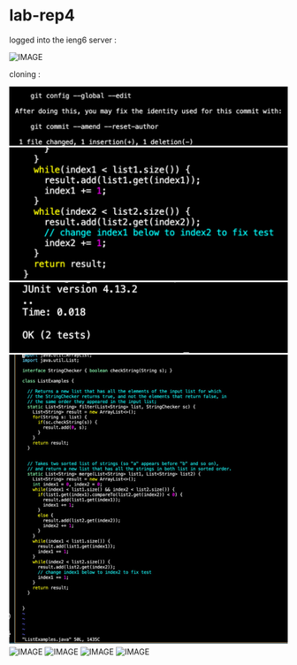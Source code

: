 # lab-rep4

logged into the ieng6 server :

![IMAGE]()


cloning :

![IMAGE](0B13B559-81C7-423A-9438-F0E714FE9E5B_4_5005_c.jpeg)
![IMAGE](92A8B39B-9FA8-41F0-A522-2624DABB9B09.jpeg)
![IMAGE](BBBA0DDD-0221-4C81-9E73-0167262D5D06_4_5005_c.jpeg)
![IMAGE](D6D8B6BC-3107-44DB-B29D-49B63A06760B_1_105_c.jpeg)
![IMAGE]()
![IMAGE]()
![IMAGE]()
![IMAGE]()
